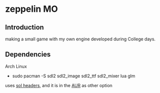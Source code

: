 # zeppelin MO

## Introduction

making a small game with my own engine developed during College days.

## Dependencies

Arch Linux

- sudo pacman -S sdl2 sdl2_image sdl2_ttf sdl2_mixer lua glm

uses [sol headers,](https://github.com/ThePhD/sol2) and it is in
the [AUR](https://aur.archlinux.org/packages/sol2) as other option